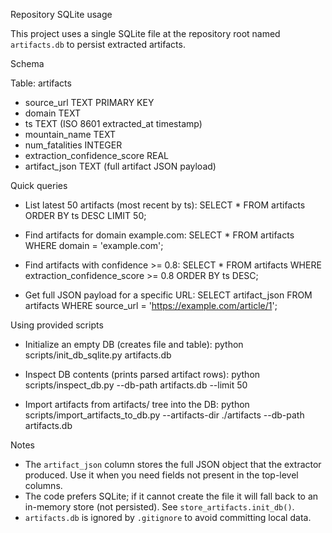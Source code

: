 Repository SQLite usage

This project uses a single SQLite file at the repository root named `artifacts.db` to persist extracted artifacts.

Schema

Table: artifacts
- source_url TEXT PRIMARY KEY
- domain TEXT
- ts TEXT (ISO 8601 extracted_at timestamp)
- mountain_name TEXT
- num_fatalities INTEGER
- extraction_confidence_score REAL
- artifact_json TEXT (full artifact JSON payload)

Quick queries

- List latest 50 artifacts (most recent by ts):
  SELECT * FROM artifacts ORDER BY ts DESC LIMIT 50;

- Find artifacts for domain example.com:
  SELECT * FROM artifacts WHERE domain = 'example.com';

- Find artifacts with confidence >= 0.8:
  SELECT * FROM artifacts WHERE extraction_confidence_score >= 0.8 ORDER BY ts DESC;

- Get full JSON payload for a specific URL:
  SELECT artifact_json FROM artifacts WHERE source_url = 'https://example.com/article/1';

Using provided scripts

- Initialize an empty DB (creates file and table):
  python scripts/init_db_sqlite.py artifacts.db

- Inspect DB contents (prints parsed artifact rows):
  python scripts/inspect_db.py --db-path artifacts.db --limit 50

- Import artifacts from artifacts/ tree into the DB:
  python scripts/import_artifacts_to_db.py --artifacts-dir ./artifacts --db-path artifacts.db

Notes

- The `artifact_json` column stores the full JSON object that the extractor produced. Use it when you need fields not present in the top-level columns.
- The code prefers SQLite; if it cannot create the file it will fall back to an in-memory store (not persisted). See `store_artifacts.init_db()`.
- `artifacts.db` is ignored by `.gitignore` to avoid committing local data.
